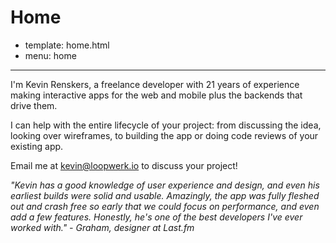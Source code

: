 # Home
- template: home.html
- menu: home
---------------------

I'm Kevin Renskers, a freelance developer with 21 years of experience making interactive apps for the web and mobile plus the backends that drive them.

I can help with the entire lifecycle of your project: from discussing the idea, looking over wireframes, to building the app or doing code reviews of your existing app.

Email me at [kevin@loopwerk.io](mailto:kevin@loopwerk.io) to discuss your project!

*"Kevin has a good knowledge of user experience and design, and even his earliest builds were solid and usable. Amazingly, the app was fully fleshed out and crash free so early that we could focus on performance, and even add a few features. Honestly, he's one of the best developers I've ever worked with." - Graham, designer at Last.fm*
